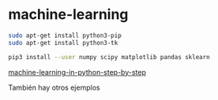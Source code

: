 # machine-learning

```bash
sudo apt-get install python3-pip
sudo apt-get install python3-tk

pip3 install --user numpy scipy matplotlib pandas sklearn
```

[machine-learning-in-python-step-by-step](https://machinelearningmastery.com/machine-learning-in-python-step-by-step)

También hay otros ejemplos

